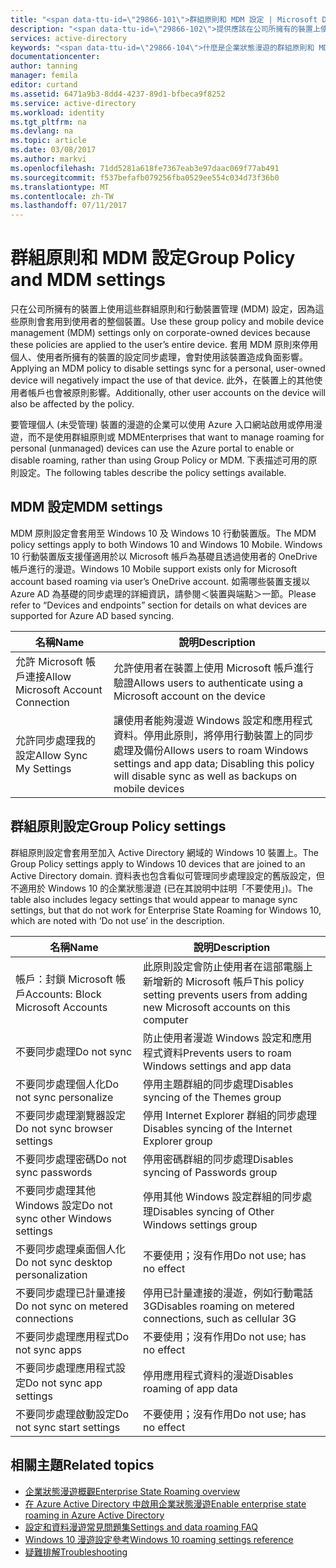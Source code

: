 ```yaml
---
title: "<span data-ttu-id=\"29866-101\">群組原則和 MDM 設定 | Microsoft Docs</span><span class=\"sxs-lookup\"><span data-stu-id=\"29866-101\">Group Policy and MDM settings | Microsoft Docs</span></span>"
description: "<span data-ttu-id=\"29866-102\">提供應該在公司所擁有的裝置上使用的群組原則和行動裝置管理 (MDM) 設定的相關資訊。</span><span class=\"sxs-lookup\"><span data-stu-id=\"29866-102\">Provides information about group policy and mobile device management (MDM) settings that should be used on corporate-owned devices.</span></span> <span data-ttu-id=\"29866-103\">這些原則會套用至使用者的整個裝置。</span><span class=\"sxs-lookup\"><span data-stu-id=\"29866-103\">These policies are applied to the user’s entire device.</span></span>"
services: active-directory
keywords: "<span data-ttu-id=\"29866-104\">什麼是企業狀態漫遊的群組原則和 MDM 設定, 企業狀態漫遊, windows 雲端</span><span class=\"sxs-lookup\"><span data-stu-id=\"29866-104\">what are group Policy and MDM settings for Enterprise State Roaming, Enterprise State Roaming, windows cloud</span></span>"
documentationcenter: 
author: tanning
manager: femila
editor: curtand
ms.assetid: 6471a9b3-8dd4-4237-89d1-bfbeca9f8252
ms.service: active-directory
ms.workload: identity
ms.tgt_pltfrm: na
ms.devlang: na
ms.topic: article
ms.date: 03/08/2017
ms.author: markvi
ms.openlocfilehash: 71dd5281a618fe7367eab3e97daac069f77ab491
ms.sourcegitcommit: f537befafb079256fba0529ee554c034d73f36b0
ms.translationtype: MT
ms.contentlocale: zh-TW
ms.lasthandoff: 07/11/2017
---
```

# <a name="group-policy-and-mdm-settings"></a><span data-ttu-id="29866-105">群組原則和 MDM 設定</span><span class="sxs-lookup"><span data-stu-id="29866-105">Group Policy and MDM settings</span></span>
<span data-ttu-id="29866-106">只在公司所擁有的裝置上使用這些群組原則和行動裝置管理 (MDM) 設定，因為這些原則會套用到使用者的整個裝置。</span><span class="sxs-lookup"><span data-stu-id="29866-106">Use these group policy and mobile device management (MDM) settings only on corporate-owned devices because these policies are applied to the user’s entire device.</span></span> <span data-ttu-id="29866-107">套用 MDM 原則來停用個人、使用者所擁有的裝置的設定同步處理，會對使用該裝置造成負面影響。</span><span class="sxs-lookup"><span data-stu-id="29866-107">Applying an MDM policy to disable settings sync for a personal, user-owned device will negatively impact the use of that device.</span></span> <span data-ttu-id="29866-108">此外，在裝置上的其他使用者帳戶也會被原則影響。</span><span class="sxs-lookup"><span data-stu-id="29866-108">Additionally, other user accounts on the device will also be affected by the policy.</span></span>

<span data-ttu-id="29866-109">要管理個人 (未受管理) 裝置的漫遊的企業可以使用 Azure 入口網站啟用或停用漫遊，而不是使用群組原則或 MDM</span><span class="sxs-lookup"><span data-stu-id="29866-109">Enterprises that want to manage roaming for personal (unmanaged) devices can use the Azure portal to enable or disable roaming, rather than using Group Policy or MDM.</span></span>
<span data-ttu-id="29866-110">下表描述可用的原則設定。</span><span class="sxs-lookup"><span data-stu-id="29866-110">The following tables describe the policy settings available.</span></span>

## <a name="mdm-settings"></a><span data-ttu-id="29866-111">MDM 設定</span><span class="sxs-lookup"><span data-stu-id="29866-111">MDM settings</span></span>
<span data-ttu-id="29866-112">MDM 原則設定會套用至 Windows 10 及 Windows 10 行動裝置版。</span><span class="sxs-lookup"><span data-stu-id="29866-112">The MDM policy settings apply to both Windows 10 and Windows 10 Mobile.</span></span>  <span data-ttu-id="29866-113">Windows 10 行動裝置版支援僅適用於以 Microsoft 帳戶為基礎且透過使用者的 OneDrive 帳戶進行的漫遊。</span><span class="sxs-lookup"><span data-stu-id="29866-113">Windows 10 Mobile support exists only for Microsoft account based roaming via user’s OneDrive account.</span></span>  <span data-ttu-id="29866-114">如需哪些裝置支援以 Azure AD 為基礎的同步處理的詳細資訊，請參閱＜裝置與端點＞一節。</span><span class="sxs-lookup"><span data-stu-id="29866-114">Please refer to “Devices and endpoints” section for details on what devices are supported for Azure AD based syncing.</span></span>

| <span data-ttu-id="29866-115">名稱</span><span class="sxs-lookup"><span data-stu-id="29866-115">Name</span></span> | <span data-ttu-id="29866-116">說明</span><span class="sxs-lookup"><span data-stu-id="29866-116">Description</span></span> |
| --- | --- |
| <span data-ttu-id="29866-117">允許 Microsoft 帳戶連接</span><span class="sxs-lookup"><span data-stu-id="29866-117">Allow Microsoft Account Connection</span></span> |<span data-ttu-id="29866-118">允許使用者在裝置上使用 Microsoft 帳戶進行驗證</span><span class="sxs-lookup"><span data-stu-id="29866-118">Allows users to authenticate using a Microsoft account on the device</span></span> |
| <span data-ttu-id="29866-119">允許同步處理我的設定</span><span class="sxs-lookup"><span data-stu-id="29866-119">Allow Sync My Settings</span></span> |<span data-ttu-id="29866-120">讓使用者能夠漫遊 Windows 設定和應用程式資料。停用此原則，將停用行動裝置上的同步處理及備份</span><span class="sxs-lookup"><span data-stu-id="29866-120">Allows users to roam Windows settings and app data; Disabling this policy will disable sync as well as backups on mobile devices</span></span> |

## <a name="group-policy-settings"></a><span data-ttu-id="29866-121">群組原則設定</span><span class="sxs-lookup"><span data-stu-id="29866-121">Group Policy settings</span></span>
<span data-ttu-id="29866-122">群組原則設定會套用至加入 Active Directory 網域的 Windows 10 裝置上。</span><span class="sxs-lookup"><span data-stu-id="29866-122">The Group Policy settings apply to Windows 10 devices that are joined to an Active Directory domain.</span></span> <span data-ttu-id="29866-123">資料表也包含看似可管理同步處理設定的舊版設定，但不適用於 Windows 10 的企業狀態漫遊 (已在其說明中註明「不要使用」)。</span><span class="sxs-lookup"><span data-stu-id="29866-123">The table also includes legacy settings that would appear to manage sync settings, but that do not work for Enterprise State Roaming for Windows 10, which are noted with ‘Do not use’ in the description.</span></span>

| <span data-ttu-id="29866-124">名稱</span><span class="sxs-lookup"><span data-stu-id="29866-124">Name</span></span> | <span data-ttu-id="29866-125">說明</span><span class="sxs-lookup"><span data-stu-id="29866-125">Description</span></span> |
| --- | --- |
| <span data-ttu-id="29866-126">帳戶：封鎖 Microsoft 帳戶</span><span class="sxs-lookup"><span data-stu-id="29866-126">Accounts: Block Microsoft Accounts</span></span> |<span data-ttu-id="29866-127">此原則設定會防止使用者在這部電腦上新增新的 Microsoft 帳戶</span><span class="sxs-lookup"><span data-stu-id="29866-127">This policy setting prevents users from adding new Microsoft accounts on this computer</span></span> |
| <span data-ttu-id="29866-128">不要同步處理</span><span class="sxs-lookup"><span data-stu-id="29866-128">Do not sync</span></span> |<span data-ttu-id="29866-129">防止使用者漫遊 Windows 設定和應用程式資料</span><span class="sxs-lookup"><span data-stu-id="29866-129">Prevents users to roam Windows settings and app data</span></span> |
| <span data-ttu-id="29866-130">不要同步處理個人化</span><span class="sxs-lookup"><span data-stu-id="29866-130">Do not sync personalize</span></span> |<span data-ttu-id="29866-131">停用主題群組的同步處理</span><span class="sxs-lookup"><span data-stu-id="29866-131">Disables syncing of the Themes group</span></span> |
| <span data-ttu-id="29866-132">不要同步處理瀏覽器設定</span><span class="sxs-lookup"><span data-stu-id="29866-132">Do not sync browser settings</span></span> |<span data-ttu-id="29866-133">停用 Internet Explorer 群組的同步處理</span><span class="sxs-lookup"><span data-stu-id="29866-133">Disables syncing of the Internet Explorer group</span></span> |
| <span data-ttu-id="29866-134">不要同步處理密碼</span><span class="sxs-lookup"><span data-stu-id="29866-134">Do not sync passwords</span></span> |<span data-ttu-id="29866-135">停用密碼群組的同步處理</span><span class="sxs-lookup"><span data-stu-id="29866-135">Disables syncing of Passwords group</span></span> |
| <span data-ttu-id="29866-136">不要同步處理其他 Windows 設定</span><span class="sxs-lookup"><span data-stu-id="29866-136">Do not sync other Windows settings</span></span> |<span data-ttu-id="29866-137">停用其他 Windows 設定群組的同步處理</span><span class="sxs-lookup"><span data-stu-id="29866-137">Disables syncing of Other Windows settings group</span></span> |
| <span data-ttu-id="29866-138">不要同步處理桌面個人化</span><span class="sxs-lookup"><span data-stu-id="29866-138">Do not sync desktop personalization</span></span> |<span data-ttu-id="29866-139">不要使用；沒有作用</span><span class="sxs-lookup"><span data-stu-id="29866-139">Do not use; has no effect</span></span> |
| <span data-ttu-id="29866-140">不要同步處理已計量連接</span><span class="sxs-lookup"><span data-stu-id="29866-140">Do not sync on metered connections</span></span> |<span data-ttu-id="29866-141">停用已計量連接的漫遊，例如行動電話 3G</span><span class="sxs-lookup"><span data-stu-id="29866-141">Disables roaming on metered connections, such as cellular 3G</span></span> |
| <span data-ttu-id="29866-142">不要同步處理應用程式</span><span class="sxs-lookup"><span data-stu-id="29866-142">Do not sync apps</span></span> |<span data-ttu-id="29866-143">不要使用；沒有作用</span><span class="sxs-lookup"><span data-stu-id="29866-143">Do not use; has no effect</span></span> |
| <span data-ttu-id="29866-144">不要同步處理應用程式設定</span><span class="sxs-lookup"><span data-stu-id="29866-144">Do not sync app settings</span></span> |<span data-ttu-id="29866-145">停用應用程式資料的漫遊</span><span class="sxs-lookup"><span data-stu-id="29866-145">Disables roaming of app data</span></span> |
| <span data-ttu-id="29866-146">不要同步處理啟動設定</span><span class="sxs-lookup"><span data-stu-id="29866-146">Do not sync start settings</span></span> |<span data-ttu-id="29866-147">不要使用；沒有作用</span><span class="sxs-lookup"><span data-stu-id="29866-147">Do not use; has no effect</span></span> |

## <a name="related-topics"></a><span data-ttu-id="29866-148">相關主題</span><span class="sxs-lookup"><span data-stu-id="29866-148">Related topics</span></span>
* [<span data-ttu-id="29866-149">企業狀態漫遊概觀</span><span class="sxs-lookup"><span data-stu-id="29866-149">Enterprise State Roaming overview</span></span>](active-directory-windows-enterprise-state-roaming-overview.md)
* [<span data-ttu-id="29866-150">在 Azure Active Directory 中啟用企業狀態漫遊</span><span class="sxs-lookup"><span data-stu-id="29866-150">Enable enterprise state roaming in Azure Active Directory</span></span>](active-directory-windows-enterprise-state-roaming-enable.md)
* [<span data-ttu-id="29866-151">設定和資料漫遊常見問題集</span><span class="sxs-lookup"><span data-stu-id="29866-151">Settings and data roaming FAQ</span></span>](active-directory-windows-enterprise-state-roaming-faqs.md)
* [<span data-ttu-id="29866-152">Windows 10 漫遊設定參考</span><span class="sxs-lookup"><span data-stu-id="29866-152">Windows 10 roaming settings reference</span></span>](active-directory-windows-enterprise-state-roaming-windows-settings-reference.md)
* [<span data-ttu-id="29866-153">疑難排解</span><span class="sxs-lookup"><span data-stu-id="29866-153">Troubleshooting</span></span>](active-directory-windows-enterprise-state-roaming-troubleshooting.md)

